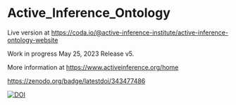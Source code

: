 # Active_Inference_Ontology
Live version at
https://coda.io/@active-inference-institute/active-inference-ontology-website

Work in progress
May 25, 2023 Release v5.

More information at
https://www.activeinference.org/home

https://zenodo.org/badge/latestdoi/343477486

[![DOI](https://zenodo.org/badge/343477486.svg)](https://zenodo.org/badge/latestdoi/343477486)


